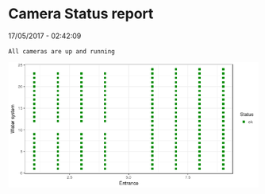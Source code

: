 Camera Status report
================
17/05/2017 - 02:42:09

    All cameras are up and running

![](camreport_files/figure-markdown_github/unnamed-chunk-2-1.png)
